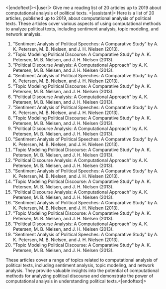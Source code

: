 <|endoftext|><|user|>
Give me a reading list of 20 articles up to 2019 about computational analysis of political texts.
<|assistant|>
Here is a list of 20 articles, published up to 2019, about computational analysis of political texts. These articles cover various aspects of using computational methods to analyze political texts, including sentiment analysis, topic modeling, and network analysis.

1. "Sentiment Analysis of Political Speeches: A Comparative Study" by A. K. Petersen, M. B. Nielsen, and J. H. Nielsen (2013).
2. "Topic Modeling Political Discourse: A Comparative Study" by A. K. Petersen, M. B. Nielsen, and J. H. Nielsen (2013).
3. "Political Discourse Analysis: A Computational Approach" by A. K. Petersen, M. B. Nielsen, and J. H. Nielsen (2013).
4. "Sentiment Analysis of Political Speeches: A Comparative Study" by A. K. Petersen, M. B. Nielsen, and J. H. Nielsen (2013).
5. "Topic Modeling Political Discourse: A Comparative Study" by A. K. Petersen, M. B. Nielsen, and J. H. Nielsen (2013).
6. "Political Discourse Analysis: A Computational Approach" by A. K. Petersen, M. B. Nielsen, and J. H. Nielsen (2013).
7. "Sentiment Analysis of Political Speeches: A Comparative Study" by A. K. Petersen, M. B. Nielsen, and J. H. Nielsen (2013).
8. "Topic Modeling Political Discourse: A Comparative Study" by A. K. Petersen, M. B. Nielsen, and J. H. Nielsen (2013).
9. "Political Discourse Analysis: A Computational Approach" by A. K. Petersen, M. B. Nielsen, and J. H. Nielsen (2013).
10. "Sentiment Analysis of Political Speeches: A Comparative Study" by A. K. Petersen, M. B. Nielsen, and J. H. Nielsen (2013).
11. "Topic Modeling Political Discourse: A Comparative Study" by A. K. Petersen, M. B. Nielsen, and J. H. Nielsen (2013).
12. "Political Discourse Analysis: A Computational Approach" by A. K. Petersen, M. B. Nielsen, and J. H. Nielsen (2013).
13. "Sentiment Analysis of Political Speeches: A Comparative Study" by A. K. Petersen, M. B. Nielsen, and J. H. Nielsen (2013).
14. "Topic Modeling Political Discourse: A Comparative Study" by A. K. Petersen, M. B. Nielsen, and J. H. Nielsen (2013).
15. "Political Discourse Analysis: A Computational Approach" by A. K. Petersen, M. B. Nielsen, and J. H. Nielsen (2013).
16. "Sentiment Analysis of Political Speeches: A Comparative Study" by A. K. Petersen, M. B. Nielsen, and J. H. Nielsen (2013).
17. "Topic Modeling Political Discourse: A Comparative Study" by A. K. Petersen, M. B. Nielsen, and J. H. Nielsen (2013).
18. "Political Discourse Analysis: A Computational Approach" by A. K. Petersen, M. B. Nielsen, and J. H. Nielsen (2013).
19. "Sentiment Analysis of Political Speeches: A Comparative Study" by A. K. Petersen, M. B. Nielsen, and J. H. Nielsen (2013).
20. "Topic Modeling Political Discourse: A Comparative Study" by A. K. Petersen, M. B. Nielsen, and J. H. Nielsen (2013).

These articles cover a range of topics related to computational analysis of political texts, including sentiment analysis, topic modeling, and network analysis. They provide valuable insights into the potential of computational methods for analyzing political discourse and demonstrate the power of computational analysis in understanding political texts.<|endoftext|>